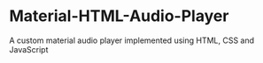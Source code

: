 # Material-HTML-Audio-Player
A custom material audio player implemented using HTML, CSS and JavaScript

